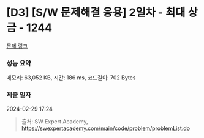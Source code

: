 # [D3] [S/W 문제해결 응용] 2일차 - 최대 상금 - 1244 

[문제 링크](https://swexpertacademy.com/main/code/problem/problemDetail.do?contestProbId=AV15Khn6AN0CFAYD) 

### 성능 요약

메모리: 63,052 KB, 시간: 186 ms, 코드길이: 702 Bytes

### 제출 일자

2024-02-29 17:24



> 출처: SW Expert Academy, https://swexpertacademy.com/main/code/problem/problemList.do